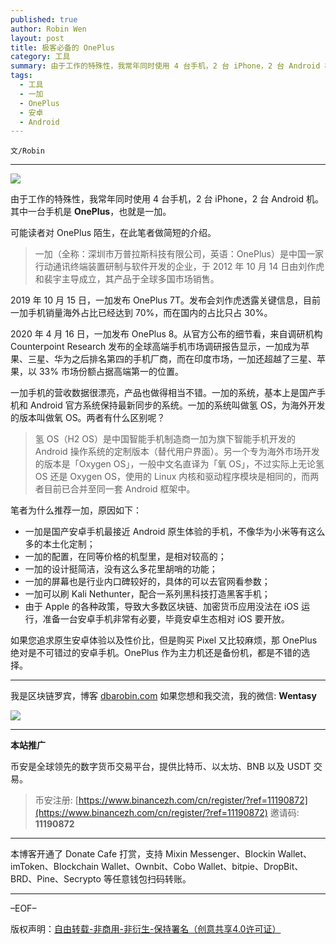 ```yaml
---
published: true
author: Robin Wen
layout: post
title: 极客必备的 OnePlus
category: 工具
summary: 由于工作的特殊性，我常年同时使用 4 台手机，2 台 iPhone，2 台 Android 机。其中一台手机是 OnePlus，也就是一加。可能读者对 OnePlus 陌生，在此笔者做简短的介绍。一加手机的营收数据很漂亮，产品也做得相当不错。一加的系统，基本上是国产手机和 Android 官方系统保持最新同步的系统。一加的系统叫做氢 OS，为海外开发的版本叫做氧 OS。两者有什么区别呢？如果您追求原生安卓体验以及性价比，但是购买 Pixel 又比较麻烦，那 OnePlus 绝对是不可错过的安卓手机。OnePlus 作为主力机还是备份机，都是不错的选择。
tags:
  - 工具
  - 一加
  - OnePlus
  - 安卓
  - Android
---
```


`文/Robin`

***

![](https://cdn.dbarobin.com/lxaz7t8.png)

由于工作的特殊性，我常年同时使用 4 台手机，2 台 iPhone，2 台 Android 机。其中一台手机是 **OnePlus**，也就是一加。

可能读者对 OnePlus 陌生，在此笔者做简短的介绍。

> 一加（全称：深圳市万普拉斯科技有限公司，英语：OnePlus）是中国一家行动通讯终端装置研制与软件开发的企业，于 2012 年 10 月 14 日由刘作虎和裴宇主导成立，其产品于全球多国市场销售。

2019 年 10 月 15 日，一加发布 OnePlus 7T。发布会刘作虎透露关键信息，目前一加手机销量海外占比已经达到 70%，而在国内的占比只占 30%。

2020 年 4 月 16 日，一加发布 OnePlus 8。从官方公布的细节看，来自调研机构 Counterpoint Research 发布的全球高端手机市场调研报告显示，一加成为苹果、三星、华为之后排名第四的手机厂商，而在印度市场，一加还超越了三星、苹果，以 33% 市场份额占据高端第一的位置。

一加手机的营收数据很漂亮，产品也做得相当不错。一加的系统，基本上是国产手机和 Android 官方系统保持最新同步的系统。一加的系统叫做氢 OS，为海外开发的版本叫做氧 OS。两者有什么区别呢？

> 氢 OS（H2 OS）是中国智能手机制造商一加为旗下智能手机开发的 Android 操作系统的定制版本（替代用户界面）。另一个专为海外市场开发的版本是「Oxygen OS」，一般中文名直译为「氧 OS」，不过实际上无论氢 OS 还是 Oxygen OS，使用的 Linux 内核和驱动程序模块是相同的，而两者目前已合并至同一套 Android 框架中。

笔者为什么推荐一加，原因如下：

* 一加是国产安卓手机最接近 Android 原生体验的手机，不像华为小米等有这么多的本土化定制；
* 一加的配置，在同等价格的机型里，是相对较高的；
* 一加的设计挺简洁，没有这么多花里胡哨的功能；
* 一加的屏幕也是行业内口碑较好的，具体的可以去官网看参数；
* 一加可以刷 Kali Nethunter，配合一系列黑科技打造黑客手机；
* 由于 Apple 的各种政策，导致大多数区块链、加密货币应用没法在 iOS 运行，准备一台安卓手机非常有必要，毕竟安卓生态相对 iOS 要开放。

如果您追求原生安卓体验以及性价比，但是购买 Pixel 又比较麻烦，那 OnePlus 绝对是不可错过的安卓手机。OnePlus 作为主力机还是备份机，都是不错的选择。

***

我是区块链罗宾，博客 [dbarobin.com](https://dbarobin.com/)
如果您想和我交流，我的微信: **Wentasy**

![](https://cdn.dbarobin.com/v4yywe2.png)

***

**本站推广**

币安是全球领先的数字货币交易平台，提供比特币、以太坊、BNB 以及 USDT 交易。

> 币安注册: [https://www.binancezh.com/cn/register/?ref=11190872](https://www.binancezh.com/cn/register/?ref=11190872)
> 邀请码: **11190872**

***

本博客开通了 Donate Cafe 打赏，支持 Mixin Messenger、Blockin Wallet、imToken、Blockchain Wallet、Ownbit、Cobo Wallet、bitpie、DropBit、BRD、Pine、Secrypto 等任意钱包扫码转账。

<center>
    <div class="--donate-button"
         data-button-id="f8b9df0d-af9a-460d-8258-d3f435445075"
    ></div>
</center>

***

–EOF–

版权声明：[自由转载-非商用-非衍生-保持署名（创意共享4.0许可证）](http://creativecommons.org/licenses/by-nc-nd/4.0/deed.zh)